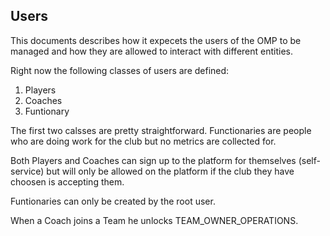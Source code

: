 ## Users

This documents describes how it expecets the users of the OMP to be managed and
how they are allowed to interact with different entities.

Right now the following classes of users are defined:

1. Players
2. Coaches
3. Funtionary

The first two calsses are pretty straightforward. Functionaries are people who
are doing work for the club but no metrics are collected for.

Both Players and Coaches can sign up to the platform for themselves
(self-service) but will only be allowed on the platform if the club they have
choosen is accepting them.

Funtionaries can only be created by the root user.

When a Coach joins a Team he unlocks TEAM_OWNER_OPERATIONS.

